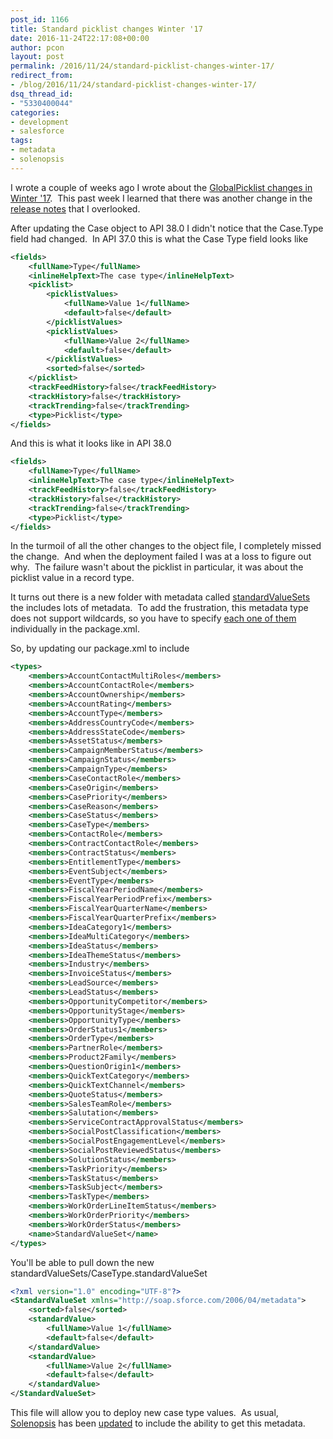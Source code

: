 ```yaml
---
post_id: 1166
title: Standard picklist changes Winter '17
date: 2016-11-24T22:17:08+00:00
author: pcon
layout: post
permalink: /2016/11/24/standard-picklist-changes-winter-17/
redirect_from:
- /blog/2016/11/24/standard-picklist-changes-winter-17/
dsq_thread_id:
- "5330400044"
categories:
- development
- salesforce
tags:
- metadata
- solenopsis
---
```

I wrote a couple of weeks ago I wrote about the [GlobalPicklist changes in Winter '17](http://blog.deadlypenguin.com/blog/2016/11/11/globalpicklist-changes-in-winter-17/).  This past week I learned that there was another change in the [release notes](https://releasenotes.docs.salesforce.com/en-us/winter17/release-notes/rn_forcecom_picklists_new_api.htm) that I overlooked.

After updating the Case object to API 38.0 I didn't notice that the Case.Type field had changed.  In API 37.0 this is what the Case Type field looks like

```xml
<fields>
    <fullName>Type</fullName>
    <inlineHelpText>The case type</inlineHelpText>
    <picklist>
        <picklistValues>
            <fullName>Value 1</fullName>
            <default>false</default>
        </picklistValues>
        <picklistValues>
            <fullName>Value 2</fullName>
            <default>false</default>
        </picklistValues>
        <sorted>false</sorted>
    </picklist>
    <trackFeedHistory>false</trackFeedHistory>
    <trackHistory>false</trackHistory>
    <trackTrending>false</trackTrending>
    <type>Picklist</type>
</fields>
```

And this is what it looks like in API 38.0

```xml
<fields>
    <fullName>Type</fullName>
    <inlineHelpText>The case type</inlineHelpText>
    <trackFeedHistory>false</trackFeedHistory>
    <trackHistory>false</trackHistory>
    <trackTrending>false</trackTrending>
    <type>Picklist</type>
</fields>
```

In the turmoil of all the other changes to the object file, I completely missed the change.  And when the deployment failed I was at a loss to figure out why.  The failure wasn't about the picklist in particular, it was about the picklist value in a record type.

<!--more-->

It turns out there is a new folder with metadata called [standardValueSets](https://developer.salesforce.com/docs/atlas.en-us.api_meta.meta/api_meta/meta_standardvalueset.htm) the includes lots of metadata.  To add the frustration, this metadata type does not support wildcards, so you have to specify [each one of them](https://developer.salesforce.com/docs/atlas.en-us.api_meta.meta/api_meta/standardvalueset_names.htm) individually in the package.xml.

So, by updating our package.xml to include

```xml
<types>
    <members>AccountContactMultiRoles</members>
    <members>AccountContactRole</members>
    <members>AccountOwnership</members>
    <members>AccountRating</members>
    <members>AccountType</members>
    <members>AddressCountryCode</members>
    <members>AddressStateCode</members>
    <members>AssetStatus</members>
    <members>CampaignMemberStatus</members>
    <members>CampaignStatus</members>
    <members>CampaignType</members>
    <members>CaseContactRole</members>
    <members>CaseOrigin</members>
    <members>CasePriority</members>
    <members>CaseReason</members>
    <members>CaseStatus</members>
    <members>CaseType</members>
    <members>ContactRole</members>
    <members>ContractContactRole</members>
    <members>ContractStatus</members>
    <members>EntitlementType</members>
    <members>EventSubject</members>
    <members>EventType</members>
    <members>FiscalYearPeriodName</members>
    <members>FiscalYearPeriodPrefix</members>
    <members>FiscalYearQuarterName</members>
    <members>FiscalYearQuarterPrefix</members>
    <members>IdeaCategory1</members>
    <members>IdeaMultiCategory</members>
    <members>IdeaStatus</members>
    <members>IdeaThemeStatus</members>
    <members>Industry</members>
    <members>InvoiceStatus</members>
    <members>LeadSource</members>
    <members>LeadStatus</members>
    <members>OpportunityCompetitor</members>
    <members>OpportunityStage</members>
    <members>OpportunityType</members>
    <members>OrderStatus1</members>
    <members>OrderType</members>
    <members>PartnerRole</members>
    <members>Product2Family</members>
    <members>QuestionOrigin1</members>
    <members>QuickTextCategory</members>
    <members>QuickTextChannel</members>
    <members>QuoteStatus</members>
    <members>SalesTeamRole</members>
    <members>Salutation</members>
    <members>ServiceContractApprovalStatus</members>
    <members>SocialPostClassification</members>
    <members>SocialPostEngagementLevel</members>
    <members>SocialPostReviewedStatus</members>
    <members>SolutionStatus</members>
    <members>TaskPriority</members>
    <members>TaskStatus</members>
    <members>TaskSubject</members>
    <members>TaskType</members>
    <members>WorkOrderLineItemStatus</members>
    <members>WorkOrderPriority</members>
    <members>WorkOrderStatus</members>
    <name>StandardValueSet</name>
</types>
```

You'll be able to pull down the new standardValueSets/CaseType.standardValueSet

```xml
<?xml version="1.0" encoding="UTF-8"?>
<StandardValueSet xmlns="http://soap.sforce.com/2006/04/metadata">
    <sorted>false</sorted>
    <standardValue>
        <fullName>Value 1</fullName>
        <default>false</default>
    </standardValue>
    <standardValue>
        <fullName>Value 2</fullName>
        <default>false</default>
    </standardValue>
</StandardValueSet>
```

This file will allow you to deploy new case type values.  As usual, [Solenopsis](http://solenopsis.org/Solenopsis/) has been [updated](https://github.com/solenopsis/Solenopsis/commit/164eced65198fde95bd5f473a75c47164781a1a2) to include the ability to get this metadata.